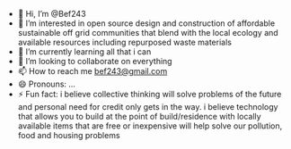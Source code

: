 - 👋 Hi, I’m @Bef243
- 👀 I’m interested in open source design and construction of affordable sustainable off grid communities that blend with the local ecology and available resources including repurposed waste materials
- 🌱 I’m currently learning all that i can
- 💞️ I’m looking to collaborate on everything
- 📫 How to reach me bef243@gmail.com
- 😄 Pronouns: ...
- ⚡ Fun fact: i believe collective thinking will solve problems of the future and personal need for credit only gets in the way. i believe technology that allows you to build at the point of build/residence with locally available items that are free or inexpensive will help solve our pollution, food and housing problems 

<!---
Bef243/Bef243 is a ✨ special ✨ repository because its `README.md` (this file) appears on your GitHub profile.
You can click the Preview link to take a look at your changes.
--->
